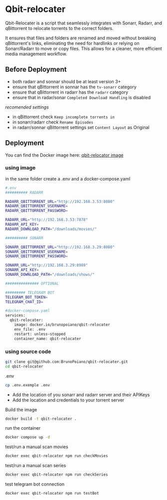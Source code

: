 # Qbit-relocater

Qbit-Relocater is a script that seamlessly integrates with Sonarr, Radarr, and qBittorrent to relocate torrents to the correct folders.

It ensures that files and folders are renamed and moved without breaking qBittorrent's links, eliminating the need for hardlinks or relying on Sonarr/Radarr to move or copy files. This allows for a cleaner, more efficient media management workflow.

## Before Deployment

- both radarr and sonnar should be at least version 3+
- ensure that qBittorrent in sonnar has the `tv-sonarr` category
- ensure that qBittorrent in radarr has the `radarr` category
- ensure that in radar/sonar `Completed Download Handling` is disabled

*recomended settings*
- in qBittorrent check `Keep incomplete torrents in`
- in sonarr/radarr check `Rename Episodes`
- in radarr/sonnar qBittorrent settings set `Content Layout` as Original

## Deployment
You can find the Docker image here: [qbit-relocator image](https://hub.docker.com/repository/docker/brunopoiano/qbit-relocater/general)

### using image
in the same folder create a .env and a docker-compose.yaml
```bash
#.env
########## RADARR

RADARR_QBITTORRENT_URL="http://192.168.3.53:8080"
RADARR_QBITTORRENT_USERNAME=
RADARR_QBITTORRENT_PASSWORD=

RADARR_URL="http://192.168.3.53:7878"
RADARR_API_KEY=
RADARR_DOWNLOAD_PATH="/downloads/movies/"

########## SONARR

SONARR_QBITTORRENT_URL="http://192.168.3.29:8080"
SONARR_QBITTORRENT_USERNAME=
SONARR_QBITTORRENT_PASSWORD=

SONARR_URL="http://192.168.3.29:8989"
SONARR_API_KEY=
SONARR_DOWNLOAD_PATH="/downloads/shows/"

############### OPTIONAL

######### TELEGRAM BOT
TELEGRAM_BOT_TOKEN=
TELEGRAM_CHAT_ID=
```

```bash
#docker-compose.yaml
services:
  qbit-relocater:
    image: docker.io/brunopoiano/qbit-relocater
    env_file: .env
    restart: unless-stopped
    container_name: qbit-relocater
```

### using source code

```bash
git clone git@github.com:BrunoPoiano/qbit-relocater.git
cd qbit-relocater
```

.env
```bash
cp .env.exemple .env
```
 - Add the location of you sonarr and radarr server and their APIKeys
 - Add the location and credentials to your torrent server


Build the image
```bash
docker build -t qbit-relocater .
```

run the container
```bash
docker compose up -d
```

test/run a manual scan movies
```bash
docker exec qbit-relocater npm run checkMovies
```
test/run a manual scan series
```bash
docker exec qbit-relocater npm run checkSeries
```
test telegram bot connection
```bash
docker exec qbit-relocater npm run testBot
```
